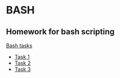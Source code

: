 # BASH

## Homework for bash scripting

[Bash tasks](Task_LinuxBash.pdf)

- [Task 1](task1)
- [Task 2](task2)
- [Task 3](task3)